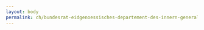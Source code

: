 ```yaml
---
layout: body
permalink: ch/bundesrat-eidgenoessisches-departement-des-innern-generalsekretariat-generalsekretariat-edi-personal-personalbereich-gs-edi/
---
```


